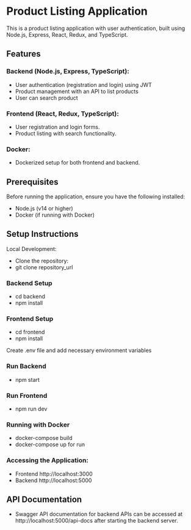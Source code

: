 # Product Listing Application

This is a product listing application with user authentication, built using Node.js, Express, React, Redux, and TypeScript.

## Features

### Backend (Node.js, Express, TypeScript):

- User authentication (registration and login) using JWT
- Product management with an API to list products
- User can search product

### Frontend (React, Redux, TypeScript):

- User registration and login forms.
- Product listing with search functionality.

### Docker:

- Dockerized setup for both frontend and backend.

## Prerequisites

Before running the application, ensure you have the following installed:

- Node.js (v14 or higher)
- Docker (if running with Docker)

## Setup Instructions

Local Development:

- Clone the repository:
- git clone repository_url

### Backend Setup

- cd backend
- npm install

### Frontend Setup

- cd frontend
- npm install

Create .env file and add necessary environment variables

### Run Backend

- npm start

### Run Frontend

- npm run dev

### Running with Docker

- docker-compose build
- docker-compose up for run

### Accessing the Application:

- Frontend http://localhost:3000
- Backend http://localhost:5000

## API Documentation

- Swagger API documentation for backend APIs can be accessed at http://localhost:5000/api-docs after starting the backend server.
